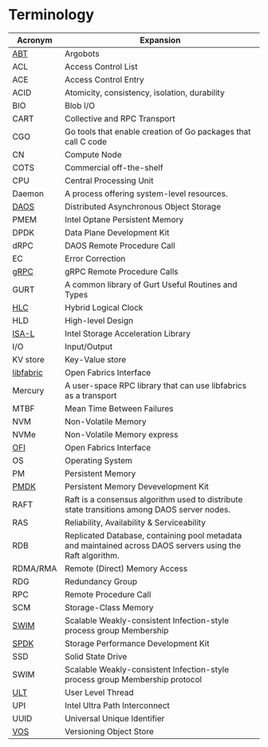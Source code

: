 # Terminology

|Acronym|Expansion |
|---|---|
|[ABT](https://github.com/pmodels/argobots/wiki/Introduction-to-Argobots)|Argobots|
|ACL|Access Control List|
|ACE|Access Control Entry|
|ACID|Atomicity, consistency, isolation, durability|
|BIO|Blob I/O|
|CART|Collective and RPC Transport|
|CGO|Go tools that enable creation of Go packages that call C code|
|CN|Compute Node|
|COTS|Commercial off-the-shelf|
|CPU|Central Processing Unit|
|Daemon|A process offering system-level resources.|
|[DAOS](http://www.daos.io)|Distributed Asynchronous Object Storage |
|PMEM|Intel Optane Persistent Memory|
|DPDK|Data Plane Development Kit|
|dRPC|DAOS Remote Procedure Call|
|EC|Error Correction|
|[gRPC](https://grpc.io)|gRPC Remote Procedure Calls|
|GURT|A common library of Gurt Useful Routines and Types|
|[HLC](https://cse.buffalo.edu/tech-reports/2014-04.pdf)|Hybrid Logical Clock|
|HLD|High-level Design|
|[ISA-L](https://01.org/intel®-storage-acceleration-library-open-source-version)|Intel Storage Acceleration Library|
|I/O|Input/Output|
|KV store|Key-Value store|
|[libfabric](https://ofiwg.github.io/libfabric/)|Open Fabrics Interface|
|Mercury|A user-space RPC library that can use libfabrics as a transport|
|MTBF|Mean Time Between Failures|
|NVM|Non-Volatile Memory|
|NVMe|Non-Volatile Memory express|
|[OFI](https://ofiwg.github.io/libfabric/)|Open Fabrics Interface|
|OS|Operating System|
|PM|Persistent Memory|
|[PMDK](https://pmem.io/pmdk/)|Persistent Memory Devevelopment Kit|
|RAFT|Raft is a consensus algorithm used to distribute state transitions among DAOS server nodes.|
|RAS|Reliability, Availability & Serviceability|
|RDB|Replicated Database, containing pool metadata and maintained across DAOS servers using the Raft algorithm.|
|RDMA/RMA|Remote (Direct) Memory Access|
|RDG|Redundancy Group|
|RPC|Remote Procedure Call|
|SCM|Storage-Class Memory|
|[SWIM](http://ieeexplore.ieee.org/stamp/stamp.jsp?arnumber=1028914)|Scalable Weakly-consistent Infection-style process group Membership|
|[SPDK](https://spdk.io/)|Storage Performance Development Kit|
|SSD|Solid State Drive|
|SWIM|Scalable Weakly-consistent Infection-style process group Membership protocol|
|[ULT](https://github.com/pmodels/argobots/wiki/User-level-Thread-(ULT))|User Level Thread|
|UPI|Intel Ultra Path Interconnect|
|UUID|Universal Unique Identifier|
|[VOS](/doc/vos/README.md)|Versioning Object Store|

